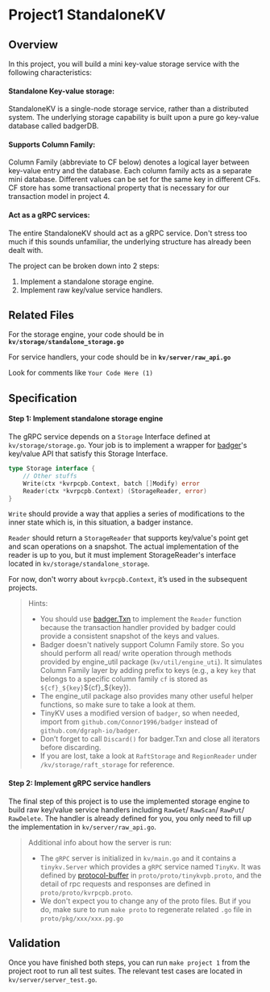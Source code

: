 # Project1 StandaloneKV

## Overview

In this project, you will build a mini key-value storage service with the following characteristics:

#### Standalone Key-value storage:

StandaloneKV is a single-node storage service, rather than a distributed system. The underlying storage capability is built upon a pure go key-value database called badgerDB.

#### Supports Column Family:

Column Family (abbreviate to CF below) denotes a logical layer between key-value entry and the database. Each column family acts as a separate mini database. Different values can be set for the same key in different CFs. CF store has some transactional property that is necessary for our transaction model in project 4.

#### Act as a gRPC services:

The entire StandaloneKV should act as a gRPC service. Don't stress too much if this sounds unfamiliar, the underlying structure has already been dealt with.

The project can be broken down into 2 steps:

1. Implement a standalone storage engine.
2. Implement raw key/value service handlers.

## Related Files

For the storage engine, your code should be in **`kv/storage/standalone_storage.go`**

For service handlers, your code should be in **`kv/server/raw_api.go`**

Look for comments like `Your Code Here (1)`

## Specification

#### Step 1: Implement standalone storage engine

The gRPC service depends on a `Storage` Interface defined at `kv/storage/storage.go`. Your job is to implement a wrapper for [badger](https://github.com/dgraph-io/badger)'s key/value API that satisfy this Storage Interface.

``` go
type Storage interface {
    // Other stuffs
    Write(ctx *kvrpcpb.Context, batch []Modify) error
    Reader(ctx *kvrpcpb.Context) (StorageReader, error)
}
```

`Write` should provide a way that applies a series of modifications to the inner state which is, in this situation, a badger instance.

`Reader` should return a `StorageReader` that supports key/value's point get and scan operations on a snapshot. The actual implementation of the reader is up to you, but it must implement StorageReader's interface located in `kv/storage/standalone_storage`.

For now, don't worry about `kvrpcpb.Context`, it’s used in the subsequent projects.

> Hints:
>
> - You should use [badger.Txn](https://godoc.org/github.com/dgraph-io/badger#Txn) to implement the `Reader` function because the transaction handler provided by badger could provide a consistent snapshot of the keys and values.
> - Badger doesn't natively support Column Family store. So you should perform all read/ write operation through methods provided by engine_util package (`kv/util/engine_uti`). It simulates Column Family layer by adding prefix to keys (e.g., a key `key` that belongs to a specific column family `cf` is stored as `${cf}_${key}`${cf}_${key}).
> - The engine_util package also provides many other useful helper functions, so make sure to take a look at them.
> - TinyKV uses a modified version of `badger`, so when needed, import from `github.com/Connor1996/badger` instead of `github.com/dgraph-io/badger`.
> - Don’t forget to call `Discard()` for badger.Txn and close all iterators before discarding.
> - If you are lost, take a look at `RaftStorage` and `RegionReader` under `/kv/storage/raft_storage` for reference.

#### Step 2: Implement gRPC service handlers

The final step of this project is to use the implemented storage engine to build raw key/value service handlers including `RawGet`/ `RawScan`/ `RawPut`/ `RawDelete`. The handler is already defined for you, you only need to fill up the implementation in `kv/server/raw_api.go`.

> Additional info about how the server is run:
>
> * The `gRPC` server is initialized in `kv/main.go` and it contains a `tinykv.Server` which provides a `gRPC` service named `TinyKv`. It was defined by [protocol-buffer](https://developers.google.com/protocol-buffers) in `proto/proto/tinykvpb.proto`, and the detail of rpc requests and responses are defined in `proto/proto/kvrpcpb.proto`.
> * We don't expect you to change any of the proto files. But if you do, make sure to run `make proto` to regenerate related `.go` file in `proto/pkg/xxx/xxx.pg.go`

## Validation

Once you have finished both steps, you can run `make project 1` from the project root to run all test suites. The relevant test cases are located in `kv/server/server_test.go`.



